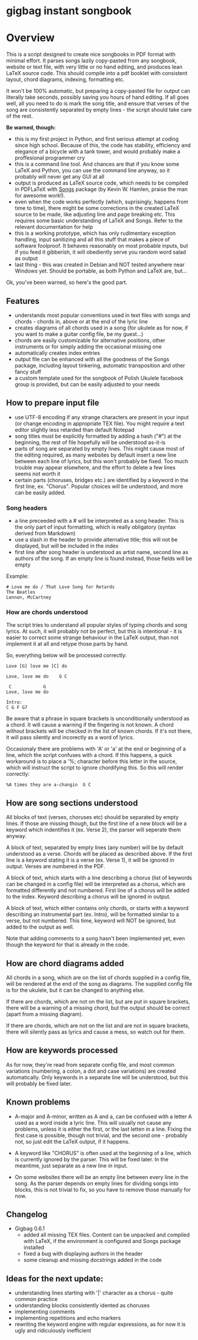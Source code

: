 gigbag instant songbook
======

# Overview

This is a script designed to create nice songbooks in PDF format with minimal effort. It parses songs lazily copy-pasted from any songbook, website or text file, with very little or no hand editing, and produces lean LaTeX source code. This should compile into a pdf booklet with consistent layout, chord diagrams, indexing, formatting etc.

It won't be 100% automatic, but preparing a copy-pasted file for output can literally take seconds, possibly saving you hours of hand editing. If all goes well, all you need to do is mark the song title, and ensure that verses of the song are consistently separated by empty lines - the script should take care of the rest.

**Be warned, though:**
    
* this is my first project in Python, and first serious attempt at coding since high school. Because of this, the code has stability, efficiency and elegance of a bicycle with a tank tower, and would probably make a proffesional programmer cry
* this is a command line tool. And chances are that if you know some LaTeX and Python, you can use the command line anyway, so it probably will never get any GUI at all
* output is produced as LaTeX source code, which needs to be compiled in PDFLaTeX with [Songs](http://songs.sourceforge.net/)  package (by Kevin W. Hamlen, praise the man for awesome work!). 
* even when the code works perfectly (which, suprisingly, happens from time to time), there might be some corrections in the created LaTeX source to be made, like adjusting line and page breaking etc. This requires some basic understanding of LaTeX and Songs. Refer to the relevant documentation for help
* this is a working prototype, which has only rudimentary exception handling, input sanitizing and all this stuff that makes a piece of software foolproof. It behaves reasonably on most probable inputs, but if you feed it gibberish, it will obediently serve you random word salad as output 
* last thing - this was created in Debian and NOT tested anywhere near Windows yet. Should be portable, as both Python and LaTeX are, but...

Ok, you've been warned, so here's the good part.

## Features

* understands most popular conventions used in text files with songs and chords - chords in, above or at the end of the lyric line
* creates diagrams of all chords used in a song (for ukulele as for now, if you want to make a guitar config file, be my guest...)
* chords are easily customizable for alternative positions, other instruments or for simply adding the occasional missing one
* automatically creates index entries
* output file can be enhanced with all the goodness of the Songs package, including layout tinkering, automatic transposition and other fancy stuff
* a custom template used for the songbook of Polish Ukulele facebook group is provided, but can be easily adjusted to your needs

## How to prepare input file

* use UTF-8 encoding if any strange characters are present in your input (or change encoding in appropriate TEX file). You might require a text editor slightly less retarded than default Notepad
* song titles must be explicitly formatted by adding a hash ("#") at the beginning, the rest of file hopefully will be understood as-it-is
* parts of song are separated by empty lines. This might cause most of the editing required, as many websites by default insert a new line between each line of lyrics, but this won't probably be fixed. Too much trouble may appear elsewhere, and the effort to delete a few lines seems not worth it
* certain parts (choruses, bridges etc.) are identified by a keyword in the first line, ex. "Chorus". Popular choices will be understood, and more can be easily added. 


### Song headers

* a line preceeded with a # will be interpreted as a song header. This is the only part of input formatting, which is really obligatory (syntax derived from Markdown)
* use a slash in the header to provide alternative title; this will not be displayed, but will be included in the index
* first line after song header is understood as artist name, second line as authors of the song. If an empty line is found instead, those fields will be empty

Example:

    # Love me do / That Love Song for Retards
    The Beatles
    Lennon, McCartney
    
### How are chords understood

The script tries to understand all popular styles of typing chords and song lyrics. At such, it will probably not be perfect, but this is intentional - it is easier to correct some strange behaviour in the LaTeX output, than not implement it at all and retype those parts by hand.

So, everything below will be processed correctly:

    Love [G] love me [C] do

    Love, love me do    G C
    
     C            G
    Love, love me do
    
    Intro:
    C G F G7

Be aware that a phrase in square brackets is unconditionally understood as a chord. It will cause a warning if the fingering is not known. A chord without brackets will be checked in the list of known chords. If it's not there, it will pass silently and incorectly as a word of lyrics.

Occasionaly there are problems with 'A' or 'a' at the end or beginning of a line, which the script confuses with a chord. If this happens, a quick workaround is to place a '%; character before this letter in the source, which will instruct the script to ignore chordifying this. So this will render correctly:
    
    %A times they are a-changin  G C
    
    

## How are song sections understood

All blocks of text (verses, choruses etc) should be separated by empty lines. If those are missing though, but the first line of a new block will be a keyword which indentifies it (ex. Verse 2), the parser will seperate them anyway.

A block of text, separated by empty lines (any number) will be by default understood as a verse. Chords will be placed as described above. If the first line is a keyword stating it is a verse (ex. Verse 1), it will be ignored in output. Verses are numbered in the PDF.

A block of text, which starts with a line describing a chorus (list of keywords can be changed in a config file) will be interpreted as a chorus, which are formatted differently and not numbered. First line of a chorus will be added to the index. Keyword describing a chorus will be ignored in output.

A block of text, which either contains only chords, or starts with a keyword describing an instrumental part (ex. Intro), will be formatted similar to a verse, but not numbered. This time, keyword will NOT be ignored, but added to the output as well.

Note that adding comments to a song hasn't been implemented yet, even though the keyword for that is already in the code.


## How are chord diagrams added

All chords in a song, which are on the list of chords supplied in a config file, will be rendered at the end of the song as diagrams. The supplied config file is for the ukulele, but it can be changed to anything else. 

If there are chords, which are not on the list, but are put in square brackets, there will be a warning of a missing chord, but the output should be correct (apart from a missing diagram). 

If there are chords, which are not on the list and are not in square brackets, there will silently pass as lyrics and cause a mess, so watch out for them.


## How are keywords processed

As for now, they're read from separate config file, and most common variations (numbering, a colon, a dot and case variations) are created automatically. Only keywords in a separate line will be understood, but this will probably be fixed later.

## Known problems

* A-major and A-minor, written as A and a, can be confused with a letter A used as a word inside a lyric line. This will usually not cause any problems, unless it is either the first, or the last letten in a line. Fixing the first case is possible, though not trivial, and the second one - probably not, so just edit the LaTeX output, if it happens.

* A keyword like "CHORUS" is often used at the beginning of a line, which is currently ignored by the parser. This will be fixed later. In the meantime, just separate as a new line in input.

* On some websites there will be an empty line between every line in the song. As the parser depends on empty lines for dividing songs into blocks, this is not trivial to fix, so you have to remove those manually for now.

## Changelog

* Gigbag 0.6.1
    * added all missing TEX files. Content can be unpacked and compiled with LaTeX, if the environment is configured and Songs package installed
    * fixed a bug with displaying authors in the header
    * some cleanup and missing docstrings added in the code

## Ideas for the next update:
    
* understanding lines starting with '|' character as a chorus - quite common practice
* understanding blocks consistently idented as choruses
* implementing comments
* implementing repetitions and echo markers
* rewriting the keyword engine with regular expressions, as for now it is ugly and ridiculously inefficient






